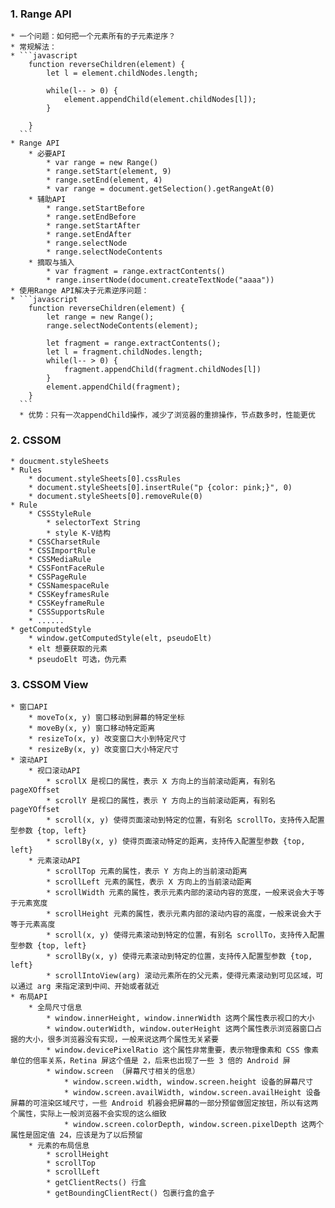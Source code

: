 ### 1. Range API

    * 一个问题：如何把一个元素所有的子元素逆序？
    * 常规解法：
    * ```javascript
        function reverseChildren(element) {
            let l = element.childNodes.length;

            while(l-- > 0) {
                element.appendChild(element.childNodes[l]);
            }

        }
      ```
    * Range API
        * 必要API
            * var range = new Range()
            * range.setStart(element, 9)
            * range.setEnd(element, 4)
            * var range = document.getSelection().getRangeAt(0)
        * 辅助API
            * range.setStartBefore
            * range.setEndBefore
            * range.setStartAfter
            * range.setEndAfter
            * range.selectNode
            * range.selectNodeContents
        * 摘取与插入
            * var fragment = range.extractContents()
            * range.insertNode(document.createTextNode("aaaa"))
    * 使用Range API解决子元素逆序问题：
    * ```javascript
        function reverseChildren(element) {
            let range = new Range();
            range.selectNodeContents(element);

            let fragment = range.extractContents();
            let l = fragment.childNodes.length;
            while(l-- > 0) {
                fragment.appendChild(fragment.childNodes[l])
            }
            element.appendChild(fragment);
        }
      ```
      * 优势：只有一次appendChild操作，减少了浏览器的重排操作，节点数多时，性能更优

### 2. CSSOM

    * doucment.styleSheets
    * Rules
        * document.styleSheets[0].cssRules
        * document.styleSheets[0].insertRule("p {color: pink;}", 0)
        * document.styleSheets[0].removeRule(0)
    * Rule
        * CSSStyleRule
            * selectorText String
            * style K-V结构
        * CSSCharsetRule
        * CSSImportRule
        * CSSMediaRule
        * CSSFontFaceRule
        * CSSPageRule
        * CSSNamespaceRule
        * CSSKeyframesRule
        * CSSKeyframeRule
        * CSSSupportsRule
        * ......
    * getComputedStyle
        * window.getComputedStyle(elt, pseudoElt)
        * elt 想要获取的元素
        * pseudoElt 可选，伪元素

### 3. CSSOM View

    * 窗口API
        * moveTo(x, y) 窗口移动到屏幕的特定坐标
        * moveBy(x, y) 窗口移动特定距离
        * resizeTo(x, y) 改变窗口大小到特定尺寸
        * resizeBy(x, y) 改变窗口大小特定尺寸
    * 滚动API
        * 视口滚动API
            * scrollX 是视口的属性，表示 X 方向上的当前滚动距离，有别名 pageXOffset
            * scrollY 是视口的属性，表示 Y 方向上的当前滚动距离，有别名 pageYOffset
            * scroll(x, y) 使得页面滚动到特定的位置，有别名 scrollTo，支持传入配置型参数 {top, left}
            * scrollBy(x, y) 使得页面滚动特定的距离，支持传入配置型参数 {top, left}
        * 元素滚动API
            * scrollTop 元素的属性，表示 Y 方向上的当前滚动距离
            * scrollLeft 元素的属性，表示 X 方向上的当前滚动距离
            * scrollWidth 元素的属性，表示元素内部的滚动内容的宽度，一般来说会大于等于元素宽度
            * scrollHeight 元素的属性，表示元素内部的滚动内容的高度，一般来说会大于等于元素高度
            * scroll(x, y) 使得元素滚动到特定的位置，有别名 scrollTo，支持传入配置型参数 {top, left}
            * scrollBy(x, y) 使得元素滚动到特定的位置，支持传入配置型参数 {top, left}
            * scrollIntoView(arg) 滚动元素所在的父元素，使得元素滚动到可见区域，可以通过 arg 来指定滚到中间、开始或者就近
    * 布局API
        * 全局尺寸信息
            * window.innerHeight, window.innerWidth 这两个属性表示视口的大小
            * window.outerWidth, window.outerHeight 这两个属性表示浏览器窗口占据的大小，很多浏览器没有实现，一般来说这两个属性无关紧要
            * window.devicePixelRatio 这个属性非常重要，表示物理像素和 CSS 像素单位的倍率关系，Retina 屏这个值是 2，后来也出现了一些 3 倍的 Android 屏
            * window.screen （屏幕尺寸相关的信息）
                * window.screen.width, window.screen.height 设备的屏幕尺寸
                * window.screen.availWidth, window.screen.availHeight 设备屏幕的可渲染区域尺寸，一些 Android 机器会把屏幕的一部分预留做固定按钮，所以有这两个属性，实际上一般浏览器不会实现的这么细致
                * window.screen.colorDepth, window.screen.pixelDepth 这两个属性是固定值 24，应该是为了以后预留
        * 元素的布局信息
            * scrollHeight
            * scrollTop
            * scrollLeft
            * getClientRects() 行盒
            * getBoundingClientRect() 包裹行盒的盒子